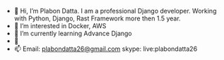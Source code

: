 - 👋 Hi, I’m Plabon Datta. I am a professional Django developer. Working with Python, Django, Rast Framework more then 1.5 year.
- 👀 I’m interested in Docker, AWS
- 🌱 I’m currently learning Advance Django
- 💞️ 
- 📫 Email: plabondatta26@gmail.com skype: live:plabondatta26
<!---
plabondatta26/plabondatta26 is a ✨ special ✨ repository because its `README.md` (this file) appears on your GitHub profile.
You can click the Preview link to take a look at your changes.
--->
